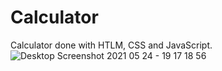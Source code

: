 # Calculator

Calculator done with HTLM, CSS and JavaScript.
![Desktop Screenshot 2021 05 24 - 19 17 18 56](https://user-images.githubusercontent.com/44672280/119413906-ea924b00-bcc4-11eb-9d2e-8eaa3759fe4a.jpg)
